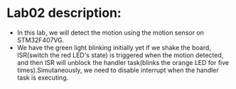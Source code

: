 # Lab02 description:
* In this lab, we will detect the motion using the motion sensor on STM32F407VG.
* We have the green light blinking initially yet if we shake the board, ISR(switch the red LED's state) is triggered when the motion detected,  
and then ISR will unblock the handler task(blinks the orange LED for five times).Simutaneously, we need to disable interrupt when the handler task is executing.
